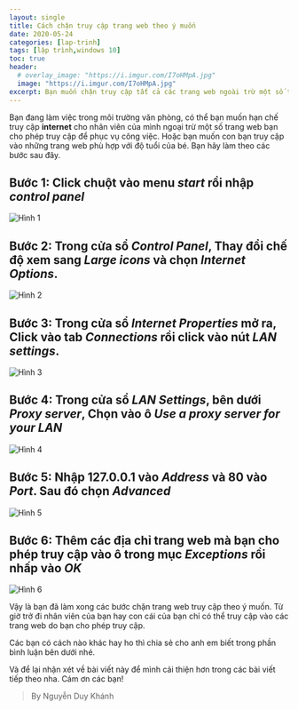 ```yaml
---
layout: single
title: Cách chặn truy cập trang web theo ý muốn
date: 2020-05-24
categories: [lap-trinh]
tags: [lập trình,windows 10]
toc: true
header:
  # overlay_image: "https://i.imgur.com/I7oHMpA.jpg"
  image: "https://i.imgur.com/I7oHMpA.jpg"
excerpt: Bạn muốn chặn truy cập tất cả các trang web ngoài trừ một số trang web bạn cho phép. Bài viết này sẽ hướng dẫn bạn cách chặn truy cập trang web theo ý muốn.
---
```


Bạn đang làm việc trong môi trường văn phòng, có thể bạn muốn hạn chế truy cập **internet** cho nhân viên của mình ngoại trừ một số trang web bạn cho phép truy cập để phục vụ công việc. Hoặc bạn muốn con bạn truy cập vào những trang web phù hợp với độ tuổi của bé. Bạn hãy làm theo các bước sau đây.

## Bước 1: Click chuột vào menu *start* rồi nhập *control panel*

![Hình 1](https://i.imgur.com/ZrxOIRs.png)

## Bước 2: Trong cửa sổ *Control Panel*, Thay đổi chế độ xem sang *Large icons* và chọn *Internet Options*.

![Hình 2](https://i.imgur.com/xRH7VCt.png)

## Bước 3: Trong cửa sổ *Internet Properties* mở ra, Click vào tab *Connections* rồi click vào nút *LAN settings*.

![Hình 3](https://i.imgur.com/NExrUn5.png)

## Bước 4: Trong cửa sổ *LAN Settings*, bên dưới *Proxy server*, Chọn vào ô *Use a proxy server for your LAN*

![Hình 4](https://i.imgur.com/HrJQQji.png)

## Bước 5: Nhập 127.0.0.1 vào *Address* và 80 vào *Port*. Sau đó chọn *Advanced*

![Hình 5](https://i.imgur.com/CRbFrKw.png)

## Bước 6: Thêm các địa chỉ trang web mà bạn cho phép truy cập  vào ô trong mục *Exceptions* rồi nhấp vào *OK*

![Hình 6](https://i.imgur.com/7v8rIew.png)

Vậy  là bạn đã làm xong các bước chặn trang web truy cập theo ý muốn. Từ giờ trở đi nhân viên của bạn hay con cái của bạn chỉ có thể truy cập vào các trang web do bạn cho phép truy cập.

Các bạn có cách nào khác hay ho thì chia sẻ cho anh em biết trong phần bình luận bên dưới nhé.

Và để lại nhận xét về bài viết này để mình cải thiện hơn trong các bài viết tiếp theo nha. Cám ơn các bạn!

>By Nguyễn Duy Khánh